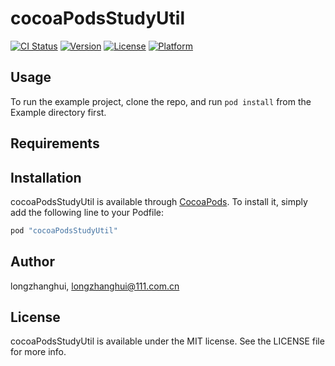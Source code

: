 # cocoaPodsStudyUtil

[![CI Status](http://img.shields.io/travis/longzhanghui/cocoaPodsStudyUtil.svg?style=flat)](https://travis-ci.org/longzhanghui/cocoaPodsStudyUtil)
[![Version](https://img.shields.io/cocoapods/v/cocoaPodsStudyUtil.svg?style=flat)](http://cocoapods.org/pods/cocoaPodsStudyUtil)
[![License](https://img.shields.io/cocoapods/l/cocoaPodsStudyUtil.svg?style=flat)](http://cocoapods.org/pods/cocoaPodsStudyUtil)
[![Platform](https://img.shields.io/cocoapods/p/cocoaPodsStudyUtil.svg?style=flat)](http://cocoapods.org/pods/cocoaPodsStudyUtil)

## Usage

To run the example project, clone the repo, and run `pod install` from the Example directory first.

## Requirements

## Installation

cocoaPodsStudyUtil is available through [CocoaPods](http://cocoapods.org). To install
it, simply add the following line to your Podfile:

```ruby
pod "cocoaPodsStudyUtil"
```

## Author

longzhanghui, longzhanghui@111.com.cn

## License

cocoaPodsStudyUtil is available under the MIT license. See the LICENSE file for more info.
